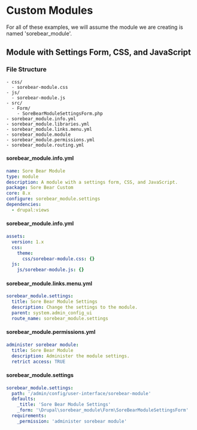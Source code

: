 # Custom Modules

For all of these examples, we will assume the module we are creating is named 'sorebear_module'.

## Module with Settings Form, CSS, and JavaScript

### File Structure

```
- css/
  - sorebear-module.css
- js/
  - sorebear-module.js
- src/
  - Form/
    - SoreBearModuleSettingsForm.php
- sorebear_module.info.yml
- sorebear_module.libraries.yml
- sorebear_module.links.menu.yml
- sorebear_module.module
- sorebear_module.permissions.yml
- sorebear_module.routing.yml
```

#### sorebear_module.info.yml
```yml
name: Sore Bear Module
type: module
description: A module with a settings form, CSS, and JavaScript.
package: Sore Bear Custom
core: 8.x
configure: sorebear_module.settings
dependencies:
  - drupal:views
```

#### sorebear_module.info.yml
```yml
assets:
  version: 1.x
  css:
    theme:
      css/sorebear-module.css: {}
  js:
    js/sorebear-module.js: {}
```

#### sorebear_module.links.menu.yml
```yml
sorebear_module.settings:
  title: Sore Bear Module Settings
  description: Change the settings to the module.
  parent: system.admin_config_ui
  route_name: sorebear_module.settings
```

#### sorebear_module.permissions.yml
```yml
administer sorebear module:
  title: Sore Bear Module
  description: Administer the module settings.
  retrict access: TRUE
```

#### sorebear_module.settings
```yml
sorebear_module.settings:
  path: '/admin/config/user-interface/sorebear-module'
  defaults:
    _title: 'Sore Bear Module Settings'
    _form: '\Drupal\sorebear_module\Form\SoreBearModuleSettingsForm'
  requirements:
    _permission: 'administer sorebear module'
```

